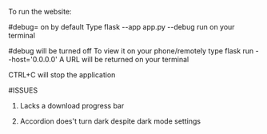 To run the website:

#debug= on by default
Type flask --app app.py --debug run on your terminal

#debug will be turned off
To view it on your phone/remotely type flask run --host='0.0.0.0' 
A URL will be returned on your terminal 

CTRL+C will stop the application

#ISSUES
1. Lacks a download progress bar

2. Accordion does't turn dark despite dark mode settings
